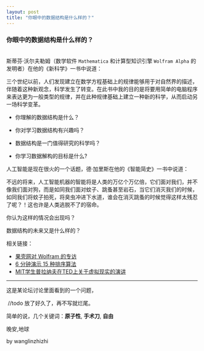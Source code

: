 ```yaml
---
layout: post
title: "你眼中的数据结构是什么样的？"
---
```




### 你眼中的数据结构是什么样的？

​	
 斯蒂芬·沃尔夫勒姆（数学软件 `Mathematica` 和计算型知识引擎 `Wolfram Alpha` 的发明者）在他的《新科学》一书中说道：

  三个世纪以前，人们发现建立在数学方程基础上的规律能够用于对自然界的描述，伴随着这种新观念，科学发生了转变。在此书中我的目的是将要用简单的电脑程序来表达更为一般类型的规律，并在此种规律基础上建立一种新的科学，从而启动另一场科学变革。

  + 你理解的数据结构是什么？

  + 你对学习数据结构有兴趣吗？

  + 数据结构是一门值得研究的科学吗？

  + 你学习数据解构的目标是什么?

人工智能是现在很火的一个话题，德·加里斯在他的《智能简史》一书中说道：

  不远的将来，人工智能机器的智能将是人类的万亿个万亿倍，它们面对我们，并不像我们面对狗，而是如同我们面对蚊子、跳蚤甚至岩石，当它们消灭我们的时候，如同我们将蚊子拍死，将臭虫冲进下水道，谁会在消灭跳蚤的时候觉得这样太残忍了呢？！这也许是人类逃脱不了的宿命。

你认为这样的情况会出现吗？

数据结构的未来又是什么样的？

 相关链接：

 + [果壳网对 Wolfram 的专访](http://www.guokr.com/article/439770/?page=4%20%E2%80%9C%E2%80%9D)
 + [6 分钟演示 15 种排序算法](http://v.youku.com/v_show/id_XNTkwNzI5OTIw.html)
 + [MIT学生普拉纳夫在TED上关于虚拟现实的演讲](http://v.youku.com/v_show/id_XMTQ0MTM5Njg0.html)



****



这是某论坛讨论里面看到的一个问题，





​	//todo 放了好久了，再不写就烂尾。





简单的说，几个关键词：**原子性**,  **手术刀**, **自由**








晚安,地球





by wanglinzhizhi